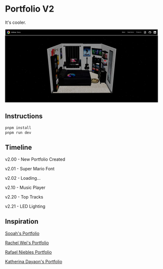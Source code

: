 # Portfolio V2

It's cooler.

![Web Screenshot](./public/images/website.jpg "Website Screenshot")

## Instructions

```
pnpm install
pnpm run dev
```

## Timeline

v2.00 - New Portfolio Created

v2.01 - Super Mario Font

v2.02 - Loading...

v2.10 - Music Player

v2.20 - Top Tracks

v2.21 - LED Lighting

## Inspiration

[Sooah's Portfolio](https://www.sooahs-room-folio.com/)

[Rachel Wei's Portfolio](https://rachelqrwei.ca/)

[Rafael Niebles Portfolio](https://www.rnieb.dev/)

[Katherina Dayaon's Portfolio](https://katherinadayaon.me/)
